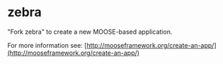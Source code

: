 zebra
=====

"Fork zebra" to create a new MOOSE-based application.

For more information see: [http://mooseframework.org/create-an-app/](http://mooseframework.org/create-an-app/)
